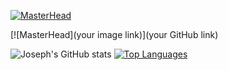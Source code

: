 [![MasterHead](https://github.com/user-attachments/assets/009ba19c-6684-4bbb-b835-6c9074da59e4)](https://github.com/josephpicardat)

[![MasterHead](your image link)](your GitHub link)


![Joseph's GitHub stats](https://github-readme-stats.vercel.app/api?username=josephpicardat&theme=algolia&show_icons=true)
[![Top Languages](https://github-readme-stats.vercel.app/api/top-langs/?username=josephpicardat&theme=algolia&layout=pie)](https://github.com/josephpicardat/github-readme-stats)
